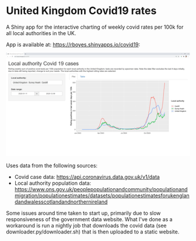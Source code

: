 # United Kingdom Covid19 rates

A Shiny app for the interactive charting of weekly covid rates per 100k for all local authorities in the UK.

App is available at: https://rboyes.shinyapps.io/covid19:

![Alt text](screengrab.png?raw=true "Covid19 Shiny application")

Uses data from the following sources:

* Covid case data: https://api.coronavirus.data.gov.uk/v1/data
* Local authority population data: https://www.ons.gov.uk/peoplepopulationandcommunity/populationandmigration/populationestimates/datasets/populationestimatesforukenglandandwalesscotlandandnorthernireland

Some issues around time taken to start up, primarily due to slow responsiveness of the government data website. What I've done as a workaround is run a nightly job that downloads the covid data (see downloader.py/downloader.sh) that is then uploaded to a static website.
